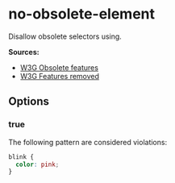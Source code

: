 # no-obsolete-element

Disallow obsolete selectors using.

**Sources:**

- [W3G Obsolete features](https://www.w3.org/TR/html5/obsolete.html#obsolete)
- [W3G Features removed](https://www.w3.org/TR/html52/changes.html#features-removed)

## Options

### true

The following pattern are considered violations:

```css
blink {
  color: pink;
}
```
